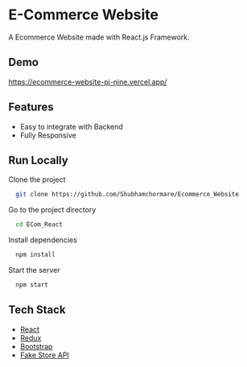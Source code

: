 # E-Commerce Website

A Ecommerce Website made with React.js Framework.


## Demo

https://ecommerce-website-pi-nine.vercel.app/

## Features

- Easy to integrate with Backend
- Fully Responsive


## Run Locally

Clone the project

```bash
  git clone https://github.com/Shubhamchormare/Ecommerce_Website
```

Go to the project directory

```bash
  cd ECom_React
```

Install dependencies

```bash
  npm install
```

Start the server

```bash
  npm start
```



## Tech Stack

* [React](https://reactjs.org/)
* [Redux](https://redux.js.org/)
* [Bootstrap](https://getbootstrap.com/)
* [Fake Store API](https://fakestoreapi.com/)





